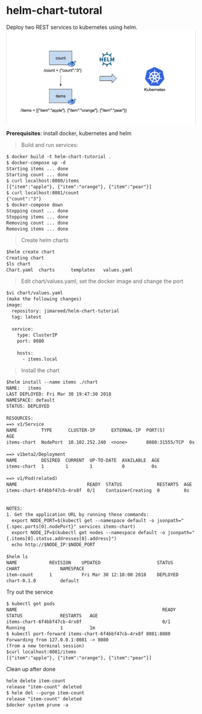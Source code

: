# helm-chart-tutoral

Deploy two REST services to kubernetes using helm.  
![Docker Compose To Helm](./docker-compose-2-helm.png)

**Prerequisites**: install docker, kubernetes and helm

> Build and run services:
```
$ docker build -t helm-chart-tutorial .
$ docker-compose up -d
Starting items ... done
Starting count ... done
$ curl localhost:8080/items
[{"item":"apple"}, {"item":"orange"}, {"item":"pear"}]
$ curl localhost:8081/count
{"count":"3"}
$ docker-compose down
Stopping count ... done
Stopping items ... done
Removing count ... done
Removing items ... done
```

> Create helm charts
```
$helm create chart
Creating chart
$ls chart
Chart.yaml	charts		templates	values.yaml
```

> Edit chart/values.yaml, set the docker image and change the port
```
$vi chart/values.yaml
(make the following changes)
image:
  repository: jimareed/helm-chart-tutorial
  tag: latest

  service:
    type: ClusterIP
    port: 8080  

    hosts:
      - items.local
```

> Install the chart
```
$helm install --name items ./chart
NAME:   items
LAST DEPLOYED: Fri Mar 30 19:47:30 2018
NAMESPACE: default
STATUS: DEPLOYED

RESOURCES:
==> v1/Service
NAME         TYPE      CLUSTER-IP      EXTERNAL-IP  PORT(S)         AGE
items-chart  NodePort  10.102.252.240  <none>       8080:31555/TCP  0s

==> v1beta2/Deployment
NAME         DESIRED  CURRENT  UP-TO-DATE  AVAILABLE  AGE
items-chart  1        1        1           0          0s

==> v1/Pod(related)
NAME                          READY  STATUS             RESTARTS  AGE
items-chart-6f4bbf47cb-4rx8f  0/1    ContainerCreating  0         0s


NOTES:
1. Get the application URL by running these commands:
  export NODE_PORT=$(kubectl get --namespace default -o jsonpath="{.spec.ports[0].nodePort}" services items-chart)
  export NODE_IP=$(kubectl get nodes --namespace default -o jsonpath="{.items[0].status.addresses[0].address}")
  echo http://$NODE_IP:$NODE_PORT

$helm ls
NAME         	REVISION	UPDATED                 	STATUS  	CHART              	NAMESPACE
item-count   	1       	Fri Mar 30 12:10:00 2018	DEPLOYED	chart-0.1.0        	default  
```

Try out the service
```
$ kubectl get pods
NAME                                                      READY     STATUS              RESTARTS   AGE
items-chart-6f4bbf47cb-4rx8f                              0/1       Running             1          1m
$ kubectl port-forward items-chart-6f4bbf47cb-4rx8f 8081:8080
Forwarding from 127.0.0.1:8081 -> 8080
(from a new terminal session)
$curl localhost:8081/items
[{"item":"apple"}, {"item":"orange"}, {"item":"pear"}]
```

Clean up after done
```
helm delete item-count
release "item-count" deleted
$ helm del --purge item-count
release "item-count" deleted
$docker system prune -a
```
